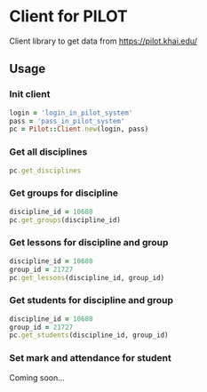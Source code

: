 # Client for PILOT
Client library to get data from https://pilot.khai.edu/

## Usage

### Init client
```ruby
login = 'login_in_pilot_system'
pass = 'pass_in_pilot_system'
pc = Pilot::Client.new(login, pass)
```

### Get all disciplines
```ruby
pc.get_disciplines
```

### Get groups for discipline
```ruby
discipline_id = 10680
pc.get_groups(discipline_id)
```

### Get lessons for discipline and group
```ruby
discipline_id = 10680
group_id = 21727
pc.get_lessons(discipline_id, group_id)
```

### Get students for discipline and group
```ruby
discipline_id = 10680
group_id = 21727
pc.get_students(discipline_id, group_id)
```

### Set mark and attendance for student
Coming soon...
